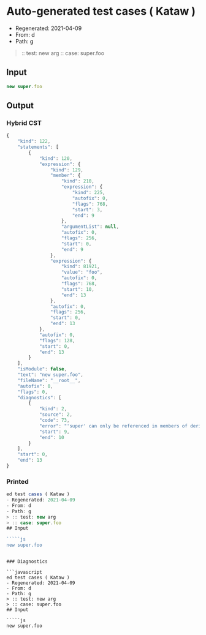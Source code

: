 # Auto-generated test cases ( Kataw )
- Regenerated: 2021-04-09
- From: d
- Path: g
> :: test: new arg
> :: case: super.foo
## Input

`````js
new super.foo
`````

## Output

### Hybrid CST

```javascript
{
    "kind": 122,
    "statements": [
        {
            "kind": 120,
            "expression": {
                "kind": 129,
                "member": {
                    "kind": 210,
                    "expression": {
                        "kind": 225,
                        "autofix": 0,
                        "flags": 768,
                        "start": 3,
                        "end": 9
                    },
                    "argumentList": null,
                    "autofix": 0,
                    "flags": 256,
                    "start": 0,
                    "end": 9
                },
                "expression": {
                    "kind": 81921,
                    "value": "foo",
                    "autofix": 0,
                    "flags": 768,
                    "start": 10,
                    "end": 13
                },
                "autofix": 0,
                "flags": 256,
                "start": 0,
                "end": 13
            },
            "autofix": 0,
            "flags": 128,
            "start": 0,
            "end": 13
        }
    ],
    "isModule": false,
    "text": "new super.foo",
    "fileName": "__root__",
    "autofix": 0,
    "flags": 0,
    "diagnostics": [
        {
            "kind": 2,
            "source": 2,
            "code": 73,
            "error": "'super' can only be referenced in members of derived classes or object literal expressions",
            "start": 9,
            "end": 10
        }
    ],
    "start": 0,
    "end": 13
}
```

### Printed

```javascript
ed test cases ( Kataw )
- Regenerated: 2021-04-09
- From: d
- Path: g
> :: test: new arg
> :: case: super.foo
## Input

`````js
new super.foo
`````
```

### Diagnostics

```javascript
ed test cases ( Kataw )
- Regenerated: 2021-04-09
- From: d
- Path: g
> :: test: new arg
> :: case: super.foo
## Input

`````js
new super.foo
`````
```

